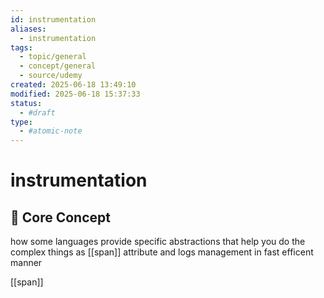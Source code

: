 ```yaml
---
id: instrumentation
aliases:
  - instrumentation
tags:
  - topic/general
  - concept/general
  - source/udemy
created: 2025-06-18 13:49:10
modified: 2025-06-18 15:37:33
status:
  - #draft
type:
  - #atomic-note
---
```


# instrumentation
## 🎯 Core Concept
how some languages provide specific abstractions that help you do the complex things as [[span]] attribute and logs management in fast efficent manner


[[span]] 
